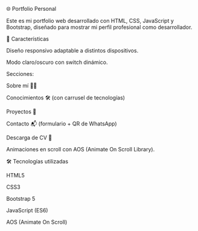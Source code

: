 🌐 Portfolio Personal

Este es mi portfolio web desarrollado con HTML, CSS, JavaScript y Bootstrap, diseñado para mostrar mi perfil profesional como desarrollador.

📌 Características

Diseño responsivo adaptable a distintos dispositivos.

Modo claro/oscuro con switch dinámico.

Secciones:

Sobre mí 👨‍💻

Conocimientos 🛠️ (con carrusel de tecnologías)

Proyectos 🚀

Contacto 📬 (formulario + QR de WhatsApp)

Descarga de CV 📄

Animaciones en scroll con AOS (Animate On Scroll Library).

🛠️ Tecnologías utilizadas

HTML5

CSS3

Bootstrap 5

JavaScript (ES6)

AOS (Animate On Scroll)
